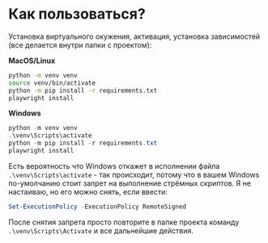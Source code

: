 # Как пользоваться? #
Установка виртуального окужения, активация, установка зависимостей (все делается внутри папки с проектом):

**MacOS/Linux**
```Bash
python -m venv venv
source venv/bin/activate
python -m pip install -r requirements.txt
playwright install
```
**Windows**
```PowerShell
python -m venv venv
.\venv\Scripts\activate
python -m pip install -r requirements.txt
playwright install
```
Есть вероятность что Windows откажет в исполнении файла `.\venv\Scripts\activate` - так происходит, потому что в вашем Windows по-умолчанию стоит запрет на выполнение стрёмных скриптов. Я не настаиваю, но его можно снять, если ввести:
```PowerShell
Set-ExecutionPolicy -ExecutionPolicy RemoteSigned
```
После снятия запрета просто повторите в папке проекта команду `.\venv\Scripts\Activate` и все дальнейшие действия.
